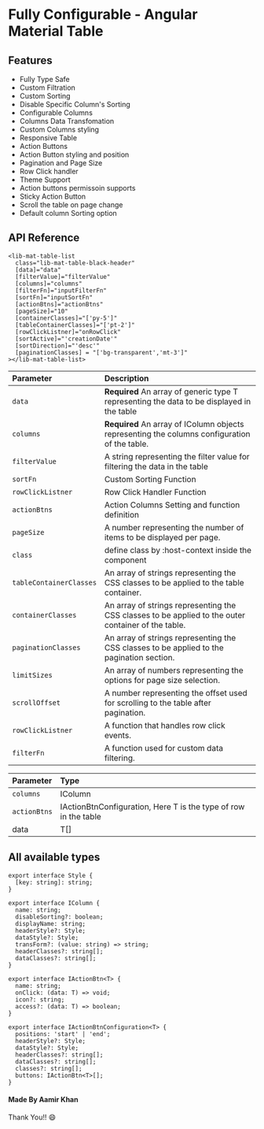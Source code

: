 # Fully Configurable - Angular Material Table

## Features

- Fully Type Safe
- Custom Filtration
- Custom Sorting
- Disable Specific Column's Sorting
- Configurable Columns
- Columns Data Transfomation
- Custom Columns styling
- Responsive Table
- Action Buttons
- Action Button styling and position
- Pagination and Page Size
- Row Click handler
- Theme Support
- Action buttons permissoin supports
- Sticky Action Button
- Scroll the table on page change
- Default column Sorting option

## API Reference

```http
<lib-mat-table-list
  class="lib-mat-table-black-header"
  [data]="data"
  [filterValue]="filterValue"
  [columns]="columns"
  [filterFn]="inputFilterFn"
  [sortFn]="inputSortFn"
  [actionBtns]="actionBtns"
  [pageSize]="10"
  [containerClasses]="['py-5']"
  [tableContainerClasses]="['pt-2']"
  [rowClickListner]="onRowClick"
  [sortActive]="'creationDate'"
  [sortDirection]="'desc'"
  [paginationClasses] = "['bg-transparent','mt-3']"
></lib-mat-table-list>
```

| Parameter               | Description                                                      |
| :---------------------- | :--------------------------------------------------------------- |
| `data`                  | **Required** An array of generic type T representing the data to be displayed in the table |
| `columns`               | **Required** An array of IColumn objects representing the columns configuration of the table.|
| `filterValue`           | A string representing the filter value for filtering the data in the table|
| `sortFn`                | Custom Sorting Function                                          |
| `rowClickListner`       | Row Click Handler Function                                       |
| `actionBtns`            | Action Columns Setting and function definition                   |
| `pageSize`              | A number representing the number of items to be displayed per page.|
| `class`                 | define class by :host-context inside the component               |
| `tableContainerClasses` | An array of strings representing the CSS classes to be applied to the table container.|
| `containerClasses`      | An array of strings representing the CSS classes to be applied to the outer container of the table. |
| `paginationClasses`     | An array of strings representing the CSS classes to be applied to the pagination section. |
| `limitSizes`            |  An array of numbers representing the options for page size selection.|
|`scrollOffset`           | A number representing the offset used for scrolling to the table after pagination.|
|`rowClickListner`        | A function that handles row click events.|
|`filterFn`               | A function used for custom data filtering.|

| Parameter    | Type                                                               |
| :----------- | :----------------------------------------------------------------- |
| `columns`    | IColumn                                                            |
| `actionBtns` | IActionBtnConfiguration<T>, Here T is the type of row in the table |
| data         | T[]                                                                |

## All available types

```http
export interface Style {
  [key: string]: string;
}

export interface IColumn {
  name: string;
  disableSorting?: boolean;
  displayName: string;
  headerStyle?: Style;
  dataStyle?: Style;
  transForm?: (value: string) => string;
  headerClasses?: string[];
  dataClasses?: string[];
}

export interface IActionBtn<T> {
  name: string;
  onClick: (data: T) => void;
  icon?: string;
  access?: (data: T) => boolean;
}

export interface IActionBtnConfiguration<T> {
  positions: 'start' | 'end';
  headerStyle?: Style;
  dataStyle?: Style;
  headerClasses?: string[];
  dataClasses?: string[];
  classes?: string[];
  buttons: IActionBtn<T>[];
}

```

#### Made By Aamir Khan

Thank You!! 😄
